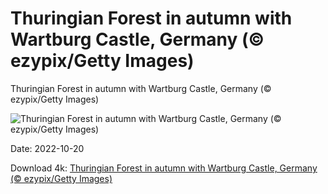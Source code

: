 # Thuringian Forest in autumn with Wartburg Castle, Germany (© ezypix/Getty Images)

Thuringian Forest in autumn with Wartburg Castle, Germany (© ezypix/Getty Images)

![Thuringian Forest in autumn with Wartburg Castle, Germany (© ezypix/Getty Images)](https://bing.com/th?id=OHR.WartburgCastle_EN-US8283353282_UHD.jpg&w=1024&h=576)

Date: 2022-10-20

Download 4k: [Thuringian Forest in autumn with Wartburg Castle, Germany (© ezypix/Getty Images)](https://bing.com/th?id=OHR.WartburgCastle_EN-US8283353282_UHD.jpg)

